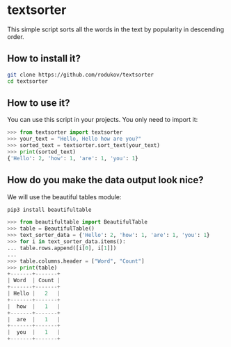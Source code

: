 # textsorter

This simple script sorts all the words in the text by popularity in descending order.

## How to install it?

```bash
git clone https://github.com/rodukov/textsorter
cd textsorter
```

## How to use it?

You can use this script in your projects. You only need to import it:

```python
>>> from textsorter import textsorter
>>> your_text = "Hello, Hello how are you?"
>>> sorted_text = textsorter.sort_text(your_text)
>>> print(sorted_text)
{'Hello': 2, 'how': 1, 'are': 1, 'you': 1}
```

## How do you make the data output look nice?

We will use the beautiful tables module:

```bash
pip3 install beautifultable
```

```python
>>> from beautifultable import BeautifulTable
>>> table = BeautifulTable()
>>> text_sorter_data = {'Hello': 2, 'how': 1, 'are': 1, 'you': 1}
>>> for i in text_sorter_data.items():
...	table.rows.append([i[0], i[1]])
...
>>> table.columns.header = ["Word", "Count"]
>>> print(table)
+-------+-------+
| Word  | Count |
+-------+-------+
| Hello |   2   |
+-------+-------+
|  how  |   1   |
+-------+-------+
|  are  |   1   |
+-------+-------+
|  you  |   1   |
+-------+-------+
```
